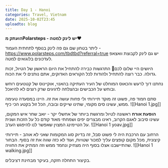 ```yaml
---
title: Day 1 - Hanoi
categories: Travel, Vietnam
date: 2025-10-02T23:45
uploadto: blog
---
```

**הועתק מPolarsteps - יש לינק למטה❤️**

ליתר בטחון שם גם פה לינק בנוסף לתחתית העמוד - https://www.polarsteps.com/tbdtbd?referral=true
יש גם לינק לקבוצת וואצאפ לעדכונים בלוגואים למטה.

היושים היי שלום לכם🫶 התרגשות כבירה להתחיל את היום הראשון של הטיול, זכות גדולה. כבר רוצה להתחיל ולהודות לכל הקוראים האדוקים, אתם נותנים לי את הכוח.

נחתנו דוך לרעש והכאוס המוחלט של העיר העתיקה בהאנוי, אוקיינוס של קטנועים רוחש ובוחש על הכבישים ובהצלחה לדגיגים שרק רוצים לא להיאכל.

סתם חמוד פה, פשוט זה מוקד תיירותי ולי פחות עושה את זה. היינו במסעדה טעימה ממש, עשינו סים מקומי, שתינו שייקים ובובה, הכל זול בקטע הכי כיף.
![[Hanoi 1.jpg]]

**הופעת אורח** ראשונה לטיול ומרגשת ביותר של אחשלי יקר - יואב שחר איש המקום, עשינו סיבוב לאגם הקרוב, ראינו מבצרים יפים ושמחתי מאוד קודם כל על הזכות ושנית על הטיימינג המצוין שאפשר לנו להיפגש הערב.
![[Hanoi 1 yoav.jpg]]

הרחוב עם הרכבת היה לי פשוט סבל, זה בדיוק סוג המקומות שאני לא אוהב - תיירותי קיצונית, מכל מקום קופצים עליך למכור שטויות, ועוד לא כזה שווה את זה בסוף. הבחור שהתיישבנו אצלו בסוף היה מצחיק ונחמד ממש וזה המתיק את החוויה.
![[Hanoi 1 walking.jpg]]

בקיצור התחלה חזקה, בעיקר מבחינת דציבלים.
